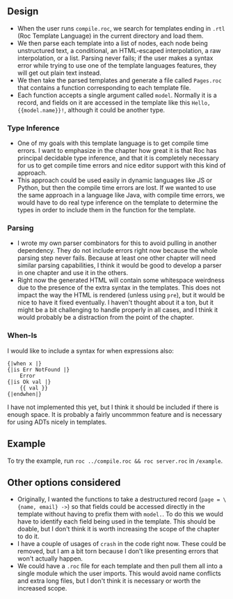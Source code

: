 ---
---

## Design
- When the user runs `compile.roc`, we search for templates ending in `.rtl` (Roc Template Language) in the current directory and load them.
- We then parse each template into a list of nodes, each node being unstructured text, a conditional, an HTML-escaped interpolation, a raw interpolation, or a list. Parsing never fails; if the user makes a syntax error while trying to use one of the template languages features, they will get out plain text instead.
- We then take the parsed templates and generate a file called `Pages.roc` that contains a function corresponding to each template file.
- Each function accepts a single argument called `model`. Normally it is a record, and fields on it are accessed in the template like this `Hello, {{model.name}}!`, although it could be another type.

### Type Inference
- One of my goals with this template language is to get compile time errors. I want to emphasize in the chapter how great it is that Roc has principal decidable type inference, and that it is completely necessary for us to get compile time errors and nice editor support with this kind of approach.
- This approach could be used easily in dynamic languages like JS or Python, but then the compile time errors are lost. If we wanted to use the same approach in a language like Java, with compile time errors, we would have to do real type inference on the template to determine the types in order to include them in the function for the template.

### Parsing
- I wrote my own parser combinators for this to avoid pulling in another dependency. They do not include errors right now because the whole parsing step never fails. Because at least one other chapter will need similar parsing capabilities, I think it would be good to develop a parser in one chapter and use it in the others.
- Right now the generated HTML will contain some whitespace weirdness due to the presence of the extra syntax in the templates. This does not impact the way the HTML is rendered (unless using `pre`), but it would be nice to have it fixed eventually. I haven't thought about it a ton, but it might be a bit challenging to handle properly in all cases, and I think it would probably be a distraction from the point of the chapter.

### When-Is
I would like to include a syntax for when expressions also:
```
{|when x |}
{|is Err NotFound |}
    Error
{|is Ok val |}
    {{ val }}
{|endwhen|}
```
I have not implemented this yet, but I think it should be included if there is enough space. It is probably a fairly uncommmon feature and is necessary for using ADTs nicely in templates.

## Example
To try the example, run `roc ../compile.roc && roc server.roc` in `/example`.
    
## Other options considered
- Originally, I wanted the functions to take a destructured record (`page = \{name, email} ->`) so that fields could be accessed directly in the template without having to prefix them with `model.`. To do this we would have to identify each field being used in the template. This should be doable, but I don't think it is worth increasing the scope of the chapter to do it.
- I have a couple of usages of `crash` in the code right now. These could be removed, but I am a bit torn because I don't like presenting errors that won't actually happen.
- We could have a `.roc` file for each template and then pull them all into a single module which the user imports. This would avoid name conflicts and extra long files, but I don't think it is necessary or worth the increased scope.
